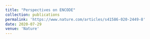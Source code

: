 ```yaml
---
title: "Perspectives on ENCODE"
collection: publications
permalink: 'https://www.nature.com/articles/s41586-020-2449-8'
date: 2020-07-29
venue: 'Nature'
---
```

